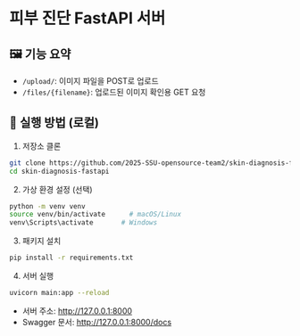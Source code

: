 # 피부 진단 FastAPI 서버

## 🖼️ 기능 요약
- `/upload/`: 이미지 파일을 POST로 업로드
- `/files/{filename}`: 업로드된 이미지 확인용 GET 요청

## 🚀 실행 방법 (로컬)

1. 저장소 클론
```bash
git clone https://github.com/2025-SSU-opensource-team2/skin-diagnosis-fastapi.git
cd skin-diagnosis-fastapi
```

2. 가상 환경 설정 (선택)
```bash
python -m venv venv
source venv/bin/activate      # macOS/Linux
venv\Scripts\activate       # Windows
```

3. 패키지 설치
```bash
pip install -r requirements.txt
```

4. 서버 실행
```bash
uvicorn main:app --reload
```

- 서버 주소: http://127.0.0.1:8000
- Swagger 문서: http://127.0.0.1:8000/docs
